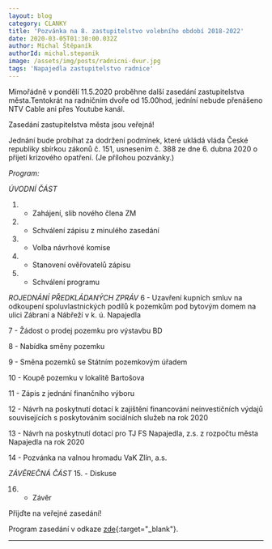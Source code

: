 ```yaml
---
layout: blog
category: CLANKY
title: 'Pozvánka na 8. zastupitelstvo volebního období 2018-2022'
date: 2020-03-05T01:30:00.032Z
author: Michal Štěpaník
authorId: michal.stepanik
image: /assets/img/posts/radnicni-dvur.jpg
tags: 'Napajedla zastupitelstvo radnice'
---
```


Mimořádně v pondělí 11.5.2020 proběhne další zasedání zastupitelstva města.Tentokrát na radničním dvoře od 15.00hod, jedníní nebude přenášeno NTV Cable ani přes Youtube kanál. 

Zasedání zastupitelstva města jsou veřejná!

Jednání bude probíhat za dodržení podmínek, které ukládá vláda České republiky sbírkou zákonů č. 151, usnesením č. 388 ze dne 6. dubna 2020 o přijetí krizového opatření. (Je přílohou pozvánky.)

*Program:*

*ÚVODNÍ ČÁST*
1. - Zahájení, slib nového člena ZM

2. - Schválení zápisu z minulého zasedání

3. - Volba návrhové komise

4. - Stanovení ověřovatelů zápisu

5. - Schválení programu

*ROJEDNÁNÍ PŘEDKLÁDANÝCH ZPRÁV*
6 - Uzavření kupních smluv na odkoupení spoluvlastnických podílů k pozemkům pod bytovým domem na ulici Zábraní a Nábřeží v k. ú. Napajedla

7 - Žádost o prodej pozemku pro výstavbu BD

8 - Nabídka směny pozemku

9 - Směna pozemků se Státním pozemkovým úřadem

10 - Koupě pozemku v lokalitě Bartošova

11 - Zápis z jednání finančního výboru

12 - Návrh na poskytnutí dotací k zajištění financování neinvestičních výdajů souvisejících s poskytováním sociálních služeb na rok 2020

13 - Návrh na poskytnutí dotací pro TJ FS Napajedla, z.s. z rozpočtu města Napajedla na rok 2020

14 - Pozvánka na valnou hromadu VaK Zlín, a.s.

*ZÁVĚREČNÁ ČÁST*
15. - Diskuse

16. - Závěr


Přijďte na veřejné zasedání! 



Program zasedání v odkaze [zde](https://www.napajedla.cz/e_download.php?file=data/uredni_deska/obsah1815_2.pdf&original=ZM%20pozv.verejne%2011.05.2020_.pdf){:target="_blank"}.

 



---
